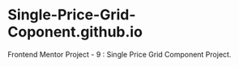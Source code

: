# Single-Price-Grid-Coponent.github.io
Frontend Mentor Project - 9 : Single Price Grid Component Project.
